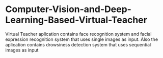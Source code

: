 # Computer-Vision-and-Deep-Learning-Based-Virtual-Teacher
Virtual Teacher aplication contains face recognition system and facial expression recognition system that uses single images as input. Also the aplication contains drowsiness detection system that uses sequential images as input
